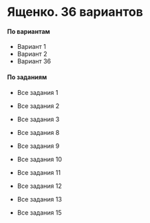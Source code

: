 # Ященко. 36 вариантов

#### По вариантам
* <a onclick="loadURL('math//ege//2022//yashchenko//01')">Вариант 1</a>
* <a onclick="loadURL('math//ege//2022//yashchenko//02')">Вариант 2</a>
* <a onclick="loadURL('math//ege//2022//yashchenko//36')">Вариант 36</a>

#### По заданиям
* <a onclick="loadURL('math//ege//2022//yashchenko//task01')">Все задания 1</a>
* <a onclick="loadURL('math//ege//2022//yashchenko//task02')">Все задания 2</a>
* <a onclick="loadURL('math//ege//2022//yashchenko//task03')">Все задания 3</a>
* <a onclick="loadURL('math//ege//2022//yashchenko//task08')">Все задания 8</a>
* <a onclick="loadURL('math//ege//2022//yashchenko//task09')">Все задания 9</a>
* <a onclick="loadURL('math//ege//2022//yashchenko//task10')">Все задания 10</a>
* <a onclick="loadURL('math//ege//2022//yashchenko//task11')">Все задания 11</a>

* <a onclick="loadURL('math//ege//2022//yashchenko//task12')">Все задания 12</a>
* <a onclick="loadURL('math//ege//2022//yashchenko//task13')">Все задания 13</a>
* <a onclick="loadURL('math//ege//2022//yashchenko//task15')">Все задания 15</a>
